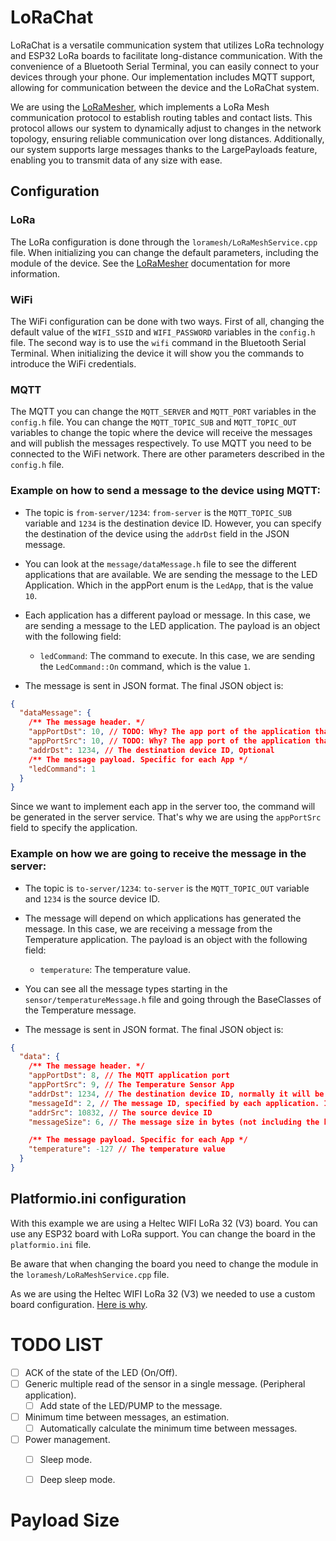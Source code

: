 # LoRaChat

LoRaChat is a versatile communication system that utilizes LoRa technology and ESP32 LoRa boards to facilitate long-distance communication. With the convenience of a Bluetooth Serial Terminal, you can easily connect to your devices through your phone. Our implementation includes MQTT support, allowing for communication between the device and the LoRaChat system.

We are using the [LoRaMesher](https://github.com/LoRaMesher/LoRaMesher), which implements a LoRa Mesh communication protocol to establish routing tables and contact lists. This protocol allows our system to dynamically adjust to changes in the network topology, ensuring reliable communication over long distances. Additionally, our system supports large messages thanks to the LargePayloads feature, enabling you to transmit data of any size with ease.

## Configuration

### LoRa

The LoRa configuration is done through the `loramesh/LoRaMeshService.cpp` file. When initializing you can change the default parameters, including the module of the device. See the [LoRaMesher](https://github.com/LoRaMesher/LoRaMesher) documentation for more information.

### WiFi

The WiFi configuration can be done with two ways. First of all, changing the default value of the `WIFI_SSID` and `WIFI_PASSWORD` variables in the `config.h` file. The second way is to use the `wifi` command in the Bluetooth Serial Terminal. When initializing the device it will show you the commands to introduce the WiFi credentials.

### MQTT

The MQTT you can change the `MQTT_SERVER` and `MQTT_PORT` variables in the `config.h` file. You can change the `MQTT_TOPIC_SUB` and `MQTT_TOPIC_OUT` variables to change the topic where the device will receive the messages and will publish the messages respectively.
To use MQTT you need to be connected to the WiFi network. There are other parameters described in the `config.h` file.

### Example on how to send a message to the device using MQTT:

- The topic is `from-server/1234`: `from-server` is the `MQTT_TOPIC_SUB` variable and `1234` is the destination device ID. However, you can specify the destination of the device using the `addrDst` field in the JSON message.

- You can look at the `message/dataMessage.h` file to see the different applications that are available. We are sending the message to the LED Application. Which in the appPort enum is the `LedApp`, that is the value `10`.

- Each application has a different payload or message. In this case, we are sending a message to the LED application. The payload is an object with the following field:

  - `ledCommand`: The command to execute. In this case, we are sending the `LedCommand::On` command, which is the value `1`.

- The message is sent in JSON format. The final JSON object is:

```json
{
  "dataMessage": {
    /** The message header. */
    "appPortDst": 10, // TODO: Why? The app port of the application that is sending the message. In this case, the LED App.
    "appPortSrc": 10, // TODO: Why? The app port of the application that is sending the message. In this case, the LED App.
    "addrDst": 1234, // The destination device ID, Optional
    /** The message payload. Specific for each App */
    "ledCommand": 1
  }
}


```

Since we want to implement each app in the server too, the command will be generated in the server service. That's why we are using the `appPortSrc` field to specify the application.

### Example on how we are going to receive the message in the server:

- The topic is `to-server/1234`: `to-server` is the `MQTT_TOPIC_OUT` variable and `1234` is the source device ID.

- The message will depend on which applications has generated the message. In this case, we are receiving a message from the Temperature application. The payload is an object with the following field:

  - `temperature`: The temperature value. 

- You can see all the message types starting in the `sensor/temperatureMessage.h` file and going through the BaseClasses of the Temperature message.

- The message is sent in JSON format. The final JSON object is:

```json
{
  "data": {
    /** The message header. */
    "appPortDst": 8, // The MQTT application port
    "appPortSrc": 9, // The Temperature Sensor App
    "addrDst": 1234, // The destination device ID, normally it will be the gateway responsible of sending the message to the server.
    "messageId": 2, // The message ID, specified by each application. In this case, the Temperature Sensor App will increase the message ID by 1 each time it sends a message.
    "addrSrc": 10832, // The source device ID
    "messageSize": 6, // The message size in bytes (not including the header)

    /** The message payload. Specific for each App */
    "temperature": -127 // The temperature value
  }
}
```

## Platformio.ini configuration

With this example we are using a Heltec WIFI LoRa 32 (V3) board. You can use any ESP32 board with LoRa support. You can change the board in the `platformio.ini` file.

Be aware that when changing the board you need to change the module in the `loramesh/LoRaMeshService.cpp` file.

As we are using the Heltec WIFI LoRa 32 (V3) we needed to use a custom board configuration. [Here is why](http://community.heltec.cn/t/heltec-board-migration-from-v2-to-v3/12667).

# TODO LIST

- [ ] ACK of the state of the LED (On/Off).
- [ ] Generic multiple read of the sensor in a single message. (Peripheral application).
    - [ ] Add state of the LED/PUMP to the message.
- [ ] Minimum time between messages, an estimation.
    - [ ] Automatically calculate the minimum time between messages.
- [ ] Power management.
    - [ ] Sleep mode.
    - [ ] Deep sleep mode.
    

# Payload Size
